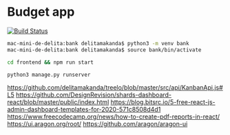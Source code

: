 # Budget app
[![Build Status](https://travis-ci.org/delitamakanda/banky.svg?branch=master)](https://travis-ci.org/delitamakanda/banky)


``` bash
mac-mini-de-delita:bank delitamakanda$ python3 -m venv bank 
mac-mini-de-delita:bank delitamakanda$ source bank/bin/activate
```

``` bash
cd frontend && npm run start
```


``` bash
python3 manage.py runserver
```

https://github.com/delitamakanda/treelo/blob/master/src/api/KanbanApi.js#L5
https://github.com/DesignRevision/shards-dashboard-react/blob/master/public/index.html
https://blog.bitsrc.io/5-free-react-js-admin-dashboard-templates-for-2020-571c8508d4d1
https://www.freecodecamp.org/news/how-to-create-pdf-reports-in-react/
https://ui.aragon.org/root/
https://github.com/aragon/aragon-ui
